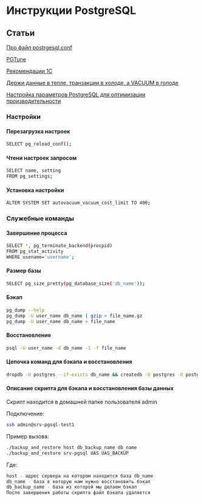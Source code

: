 # Инструкции PostgreSQL

## Статьи
[Про файл postrgesql.conf](https://edu.postgrespro.ru/dba1/dba1_03_tools_configuration.html)

[PGTune](https://pgtune.leopard.in.ua/#/)

[Рекомендации 1С](https://its.1c.ru/db/metod8dev/content/5866/hdoc)

[Держи данные в тепле, транзакции в холоде, а VACUUM в голоде](https://infostart.ru/public/1191667/)

[Настройка параметров PostgreSQL для оптимизации производительности](https://habr.com/ru/post/458952/)

### Настройки

#### Перезагрузка настроек
```sh
SELECT pg_reload_conf();
```

#### Чтени настроек запросом
```sh
SELECT name, setting
FROM pg_settings;
```

#### Установка настройки
```sh
ALTER SYSTEM SET autovacuum_vacuum_cost_limit TO 400;
```

### Служебные команды

#### Завершение процесса
```sh
SELECT *, pg_terminate_backend(procpid)
FROM pg_stat_activity
WHERE usename='username';
```

#### Размер базы
```sh
SELECT pg_size_pretty(pg_database_size('db_name'));
```

#### Бэкап
```sh
pg_dump --help
pg_dump -U user_name db_name | gzip > file_name.gz
pg_dump -U user_name db_name > file_name 
```

#### Восстановление
```sh
psql -U user_name -d db_name -1 -f file_name
```

#### Цепочка команд для бэкапа и восстановления
```sh
dropdb -U postgres --if-exists db_name && createdb -U postgres -O postgres db_name && pg_dump -U postgres db_backup_name > file_name && psql -U postgres -d db_name -1 -f file_name && rm file_name 
```

#### Описание скрипта для бэкапа и восстановления базы данных
Скрипт находится в домашней папке пользователя admin

Подключение:
```sh
ssh admin@srv-pgsql-test1 
```
Пример вызова:
```sh
./backup_and_restore host db_backup_name db_name
./backup_and_restore srv-pgsql UAS UAS_BACKUP
```
Где:
```sh
host - адрес сервера на котором находится база db_name
db_name - база в которую нам нужно восстановить бэкап
db_backup_name - база из которой мы делаем бэкап
После завершения работы скрипта файл бэкапа удаляется
```
